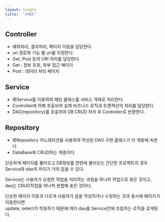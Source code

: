 ```yaml
---
layout: single
title:  "3계층"
---
```


## Controller
- 예외처리, 결과처리, 페이지 이동을 담당한다.  
- uri 경로와 기능 별 uri를 지정한다.  
- Get, Post 등의 URI 처리를 담당한다.  
- Get : 정보 조회, 외부 접근 페이지
- Post : 데이터 처리 페이지

## Service  
- @Service를 이용하여 해당 클래스를 서비스 객체로 처리한다.
- Controller에 의해 호출되어 실제 비즈니스 로직과 트랜젝션의 처리를 담당한다.  
- DAO(repository)를 호출하여 DB CRUD 처리 후 Controller로 반환한다. 

## Repository
- @Repository 어노테이션을 사용하여 작성된 DAO 구현 클래스가 이 계층에 속한다.
- DataBase에 CRUD하는 계층이다.


단순하게 페이지를 불러오고 DB정보를 한번에 불러오는 간단한 프로젝트의 경우 Service와 dao의 차이가 거의 없을 수 있다.  

Service는 사용자가 요청한 작업을 처리하는 과정을 하나의 작업으로 묶은 것이고,  
dao는 CRUD작업을 하나씩 분할해 놓은 것이다.  

단순한 페이지 이동과 다르게 사용자가 글을 작성하거나 수정하는 것과 동시에 페이지가 이동한다면   
update, select가 작동하기 때문에 여러 dao를 Service안에 조립하는 로직을 갖게된다.
